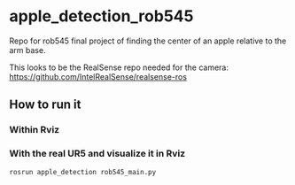 # apple_detection_rob545
Repo for rob545 final project of finding the center of an apple relative to the arm base.


This looks to be the RealSense repo needed for the camera:
https://github.com/IntelRealSense/realsense-ros

## How to run it

### Within Rviz 


### With the real UR5 and visualize it in Rviz



`rosrun apple_detection rob545_main.py`